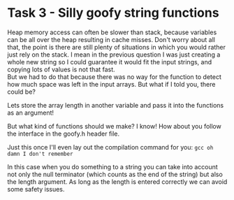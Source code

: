 # Task 3 - Silly goofy string functions

Heap memory access can often be slower than stack, because variables can be all over the heap resulting in cache misses. Don't worry about all that, the point is there are still plenty of situations in which you would rather just rely on the stack. I mean in the previous question I was just creating a whole new string so I could guarantee it would fit the input strings, and copying lots of values is not that fast.
<br>But we had to do that because there was no way for the function to detect how much space was left in the input arrays. But what if I told you, there could be?

Lets store the array length in another variable and pass it into the functions as an argument!

But what kind of functions should we make?
I know! How about you follow the interface in the goofy.h header file.

Just this once I'll even lay out the compilation command for you:
`gcc oh damn I don't remember`

In this case when you do something to a string you can take into account not only the null terminator (which counts as the end of the string) but also the length argument. As long as the length is entered correctly we can avoid some safety issues.